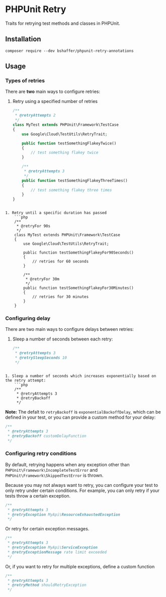 # PHPUnit Retry

Traits for retrying test methods and classes in PHPUnit.

## Installation

```
composer require --dev bshaffer/phpunit-retry-annotations
```

## Usage

### Types of retries

There are **two** main ways to configure retries:

1. Retry using a specified number of retries
    ```php
    /**
     * @retryAttempts 2
     */
    class MyTest extends PHPUnit\Framework\TestCase
    {
        use Google\Cloud\TestUtils\RetryTrait;

        public function testSomethingFlakeyTwice()
        {
            // test something flakey twice
        }

        /**
         * @retryAttempts 3
         */
        public function testSomethingFlakeyThreeTimes()
        {
            // test something flakey three times
        }
    }
```

1. Retry until a specific duration has passed
    ```php
    /**
     * @retryFor 90s
     */
    class MyTest extends PHPUnit\Framework\TestCase
    {
        use Google\Cloud\TestUtils\RetryTrait;

        public function testSomethingFlakeyFor90Seconds()
        {
            // retries for 60 seconds
        }

        /**
         * @retryFor 30m
         */
        public function testSomethingFlakeyFor30Minutes()
        {
            // retries for 30 minutes
        }
    }
```

### Configuring delay

There are two main ways to configure delays between retries:

1. Sleep a number of seconds between each retry:
    ```php
    /**
     * @retryAttempts 3
     * @retrySleepSeconds 10
     */
```

1. Sleep a number of seconds which increases exponentially based on the retry attempt:
    ```php
    /**
     * @retryAttempts 3
     * @retryBackoff
     */
```

**Note:** The defalt to `retryBackoff`  is `exponentialBackoffDelay`, which can be defined
in your test, or you can provide a custom method for your delay:

```php
/**
 * @retryAttempts 3
 * @retryBackoff customDelayFunction
 */
```

### Configuring retry conditions

By default, retrying happens when any exception other than
`PHPUnit\Framework\IncompleteTestError` and `PHPUnit\Framework\SkippedTestError`
is thrown.

Because you may not always want to retry, you can configure your test to only
retry under certain conditions. For example, you can only retry if your tests
throw a certain exception.

```php
/**
 * @retryAttempts 3
 * @retryException MyApi\ResourceExhaustedException
 */
```

Or retry for certain exception messages.

```php
/**
 * @retryAttempts 3
 * @retryException MyApi\ServiceException
 * @retryExceptionMessage rate limit exceeded
 */
```

Or, if you want to retry for multiple exceptions, define a custom function

```php
/**
 * @retryAttempts 3
 * @retryMethod shouldRetryException
 */
```
